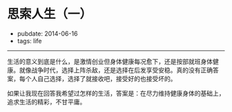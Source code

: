 # 思索人生（一）

- pubdate: 2014-06-16
- tags: life


-----------

生活的意义到底是什么，是激情创业但身体健康每况愈下，还是按部就班身体健康。就像战争时代，选择上阵杀敌，还是选择在后发享受安稳。真的没有正确答案，每个人自己选择，选择了就接收吧，接受好的也接受坏的。

如果让我现在回答我希望过怎样的生活，答案是：在尽力维持健康身体的基础上，追求生活的精彩，不甘平庸。
